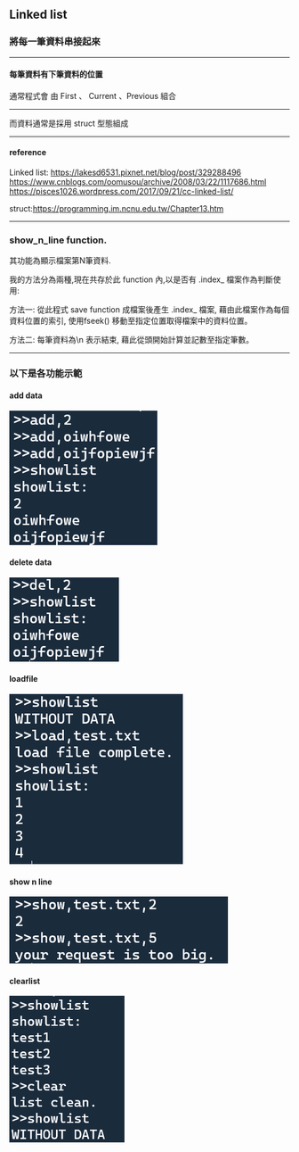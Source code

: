## Linked list 
### 將每一筆資料串接起來
-------
#### 每筆資料有下筆資料的位置
通常程式會
由 First 、 Current 、Previous 組合

--------
而資料通常是採用 struct 型態組成

--------
#### reference

Linked list: https://lakesd6531.pixnet.net/blog/post/329288496
https://www.cnblogs.com/oomusou/archive/2008/03/22/1117686.html
https://pisces1026.wordpress.com/2017/09/21/cc-linked-list/

struct:https://programming.im.ncnu.edu.tw/Chapter13.htm


--------
### show_n_line function.
其功能為顯示檔案第N筆資料.

我的方法分為兩種,現在共存於此 function 內,以是否有 .index_ 檔案作為判斷使用:


方法一:
從此程式 save function 成檔案後產生 .index_ 檔案,
藉由此檔案作為每個資料位置的索引,
使用fseek() 移動至指定位置取得檔案中的資料位置。


方法二:
每筆資料為\n 表示結束,
藉此從頭開始計算並記數至指定筆數。

--------
### 以下是各功能示範
#### add data
![image](https://github.com/ChengFu-Ji/homework/blob/master/hsin/Linked_List/linkedlist_add.png)

#### delete data
![image](https://github.com/ChengFu-Ji/homework/blob/master/hsin/Linked_List/linkedlist_del.png)

#### loadfile
![image](https://github.com/ChengFu-Ji/homework/blob/master/hsin/Linked_List/linkedlist_load.png)

#### show n line
![image](https://github.com/ChengFu-Ji/homework/blob/master/hsin/Linked_List/linkedlist_show_n_line.png)

#### clearlist 
![image](https://github.com/ChengFu-Ji/homework/blob/master/hsin/Linked_List/linkedlist_showlist_and_clear.png)
